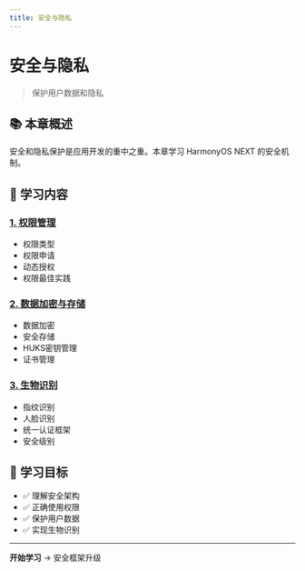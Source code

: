 ```yaml
---
title: 安全与隐私
---
```


# 安全与隐私

> 保护用户数据和隐私

## 📚 本章概述

安全和隐私保护是应用开发的重中之重。本章学习 HarmonyOS NEXT 的安全机制。

## 📖 学习内容

### [1. 权限管理](01-权限管理.md)
- 权限类型
- 权限申请
- 动态授权
- 权限最佳实践

### [2. 数据加密与存储](02-数据加密与存储.md)
- 数据加密
- 安全存储
- HUKS密钥管理
- 证书管理

### [3. 生物识别](03-生物识别.md)
- 指纹识别
- 人脸识别
- 统一认证框架
- 安全级别

## 🎯 学习目标

- ✅ 理解安全架构
- ✅ 正确使用权限
- ✅ 保护用户数据
- ✅ 实现生物识别

---

**开始学习** → 安全框架升级
